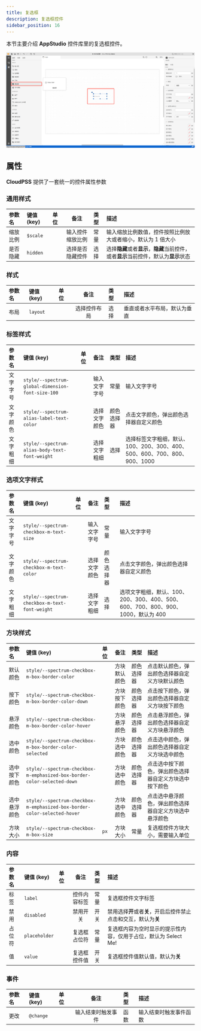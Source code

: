 ```yaml
---
title: 复选框
description: 复选框控件
sidebar_position: 16
---
```


本节主要介绍 **AppStudio** 控件库里的复选框控件。

![复选框控件](image.png "复选框控件")

## 属性

**CloudPSS** 提供了一套统一的控件属性参数

### 通用样式

| 参数名 | 键值 (key) | 单位 | 备注 | 类型 | 描述 |
| :--- | :--- | :--- | :--: | :--- | :--- |
| 缩放比例 | `$scale` |  | 输入控件缩放比例 | 常量 | 输入缩放比例数值，控件按照比例放大或者缩小，默认为 1 倍大小 |
| 是否隐藏 | `hidden` |  | 选择是否隐藏控件 | 选择 | 选择**隐藏**或者**显示**，**隐藏**当前控件，或者**显示**当前控件，默认为**显示**状态 |

### 样式

| 参数名 | 键值 (key) | 单位 | 备注 | 类型 | 描述 |
| :--- | :--- | :--- | :--: | :--- | :--- |
| 布局 | `layout` |  | 选择控件布局 | 选择 | 垂直或者水平布局，默认为垂直 |


### 标签样式

| 参数名 | 键值 (key) | 单位 | 备注 | 类型 | 描述 |
| :--- | :--- | :--- | :--: | :--- | :--- |
| 文字字号 | `style/--spectrum-global-dimension-font-size-100` |  | 输入文字字号 | 常量 | 输入文字字号 |
| 文字颜色 | `style/--spectrum-alias-label-text-color` |  | 选择文字颜色 | 颜色选择器 | 点击文字颜色，弹出颜色选择器自定义颜色 |
| 文字粗细 | `style/--spectrum-alias-body-text-font-weight` |  | 选择文字粗细 | 选择 | 选择标签文字粗细，默认、100、200、300、400、500、600、700、800、900、1000 |

### 选项文字样式

| 参数名 | 键值 (key) | 单位 | 备注 | 类型 | 描述 |
| :--- | :--- | :--- | :--: | :--- | :--- |
| 文字字号 | `style/--spectrum-checkbox-m-text-size` |  | 输入文字字号 | 常量 | 输入文字字号 |
| 文字颜色 | `style/--spectrum-checkbox-m-text-color` |  | 选择文字颜色 | 颜色选择器 | 点击文字颜色，弹出颜色选择器自定义颜色 |
| 文字粗细 | `style/--spectrum-checkbox-m-text-font-weight` |  | 选择文字粗细 | 选择 | 选项文字粗细，默认、100、200、300、400、500、600、700、800、900、1000，默认为 400 |


### 方块样式

| 参数名 | 键值 (key) | 单位 | 备注 | 类型 | 描述 |
| :--- | :--- | :--- | :--: | :--- | :--- |
| 默认颜色 | `style/--spectrum-checkbox-m-box-border-color` |  | 方块默认颜色 | 颜色选择器 | 点击默认颜色，弹出颜色选择器自定义方块默认颜色 |
| 按下颜色 | `style/--spectrum-checkbox-m-box-border-color-down` |  | 方块按下颜色 | 颜色选择器 | 点击按下颜色，弹出颜色选择器自定义方块按下颜色 |
| 悬浮颜色 | `style/--spectrum-checkbox-m-box-border-color-hover` |  | 方块悬浮颜色 | 颜色选择器 | 点击悬浮颜色，弹出颜色选择器自定义方块悬浮颜色 |
| 选中颜色 | `style/--spectrum-checkbox-m-box-border-color-selected` |  | 方块选中颜色 | 颜色选择器 | 点击选中颜色，弹出颜色选择器自定义方块选中颜色 |
| 选中按下颜色 | `style/--spectrum-checkbox-m-emphasized-box-border-color-selected-down` |  | 方块选中颜色 | 颜色选择器 | 点击选中按下颜色，弹出颜色选择器自定义方块选中按下颜色 |
| 选中悬浮颜色 | `style/--spectrum-checkbox-m-emphasized-box-border-color-selected-hover` |  | 方块选中颜色 | 颜色选择器 | 点击选中悬浮颜色，弹出颜色选择器自定义方块选中悬浮颜色 |
| 方块大小 | `style/--spectrum-checkbox-m-box-size` | `px` | 方块大小 | 常量 | 复选框控件方块大小，需要输入单位 |

### 内容

| 参数名 | 键值 (key) | 单位 | 备注 | 类型 | 描述 |
| :--- | :--- | :--- | :--: | :--- | :--- |
| 标签 | `label` |  | 控件内容标签 | 常量 | 复选框控件文字标签 |
| 禁用 | `disabled` |  | 禁用开关 | 开关 | 禁用选择**开**或者**关**，开启后控件禁止点击和交互，默认为**关** |
| 占位符 | `placeholder` |  | 复选框占位符 | 常量 | 复选框内容为空时显示的提示性内容，仅用于占位，默认为 Select Me! |
| 值 | `value` |  | 复选框控件值 | 开关 | 复选框控件值默认值，默认为**关** |

### 事件

| 参数名 | 键值 (key) | 单位 | 备注 | 类型 | 描述 |
| :--- | :--- | :--- | :--: | :--- | :--- |
| 更改 | `@change` |  | 输入结束时触发事件 | 函数 | 输入结束时触发事件函数 |